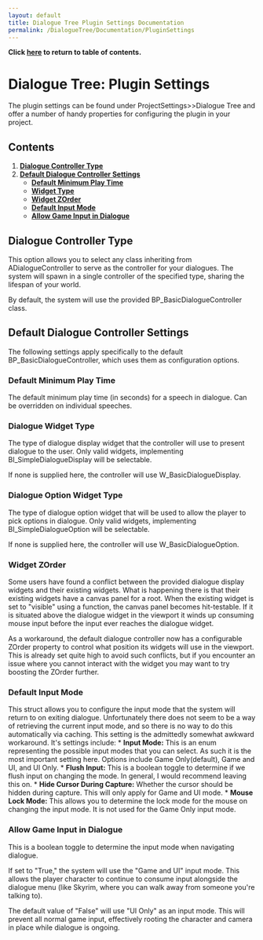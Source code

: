 ```yaml
---
layout: default
title: Dialogue Tree Plugin Settings Documentation
permalink: /DialogueTree/Documentation/PluginSettings
---
```

**Click [here](Contents.md) to return to table of contents.** 

# Dialogue Tree: Plugin Settings
The plugin settings can be found under ProjectSettings>>Dialogue Tree and offer a number of handy properties for configuring the plugin in your project. 

## Contents
1. [**Dialogue Controller Type**](PluginSettings.md#dialogue-controller-type)
2. [**Default Dialogue Controller Settings**](PluginSettings.md#default-dialogue-controller-settings)
    * [**Default Minimum Play Time**](PluginSettings.md#default-minimum-play-time)
    * [**Widget Type**](PluginSettings.md#dialogue-widget-type)
    * [**Widget ZOrder**](PluginSettings.md#widget-zorder)
    * [**Default Input Mode**](PluginSettings.md#default-input-mode)
    * [**Allow Game Input in Dialogue**](PluginSettings.md#allow-game-input-in-dialogue)

## Dialogue Controller Type
This option allows you to select any class inheriting from ADialogueController to serve as the controller for your dialogues. The system will spawn in a single controller of the specified type, sharing the lifespan of your world. 

By default, the system will use the provided BP_BasicDialogueController class. 

## Default Dialogue Controller Settings
The following settings apply specifically to the default BP_BasicDialogueController, which uses them as configuration options. 

### Default Minimum Play Time 
The default minimum play time (in seconds) for a speech in dialogue. Can be overridden on individual speeches.

### Dialogue Widget Type 
The type of dialogue display widget that the controller will use to present dialogue to the user. Only valid widgets, implementing BI_SimpleDialogueDisplay will be selectable. 

If none is supplied here, the controller will use W_BasicDialogueDisplay. 

### Dialogue Option Widget Type
The type of dialogue option widget that will be used to allow the player to pick options in dialogue. Only valid widgets, implementing BI_SimpleDialogueOption will be selectable. 

If none is supplied here, the controller will use W_BasicDialogueOption. 

### Widget ZOrder
Some users have found a conflict between the provided dialogue display widgets and their existing widgets. What is happening there is that their existing widgets have a canvas panel for a root. When the existing widget is set to "visible" using a function, the canvas panel becomes hit-testable. If it is situated above the dialogue widget in the viewport it winds up consuming mouse input before the input ever reaches the dialogue widget. 

As a workaround, the default dialogue controller now has a configurable ZOrder property to control what position its widgets will use in the viewport. This is already set quite high to avoid such conflicts, but if you encounter an issue where you cannot interact with the widget you may want to try boosting the ZOrder further. 

### Default Input Mode
This struct allows you to configure the input mode that the system will return to on exiting dialogue. Unfortunately there does not seem to be a way of retrieving the current input mode, and so there is no way to do this automatically via caching. This setting is the admittedly somewhat awkward workaround. It's settings include: 
    * **Input Mode:** This is an enum representing the possible input modes that you can select. As such it is the most important setting here. Options include Game Only(default), Game and UI, and UI Only. 
    * **Flush Input:** This is a boolean toggle to determine if we flush input on changing the mode. In general, I would recommend leaving this on. 
    * **Hide Cursor During Capture:** Whether the cursor should be hidden during capture. This will only apply for Game and UI mode. 
    * **Mouse Lock Mode:** This allows you to determine the lock mode for the mouse on changing the input mode. It is not used for the Game Only input mode. 

### Allow Game Input in Dialogue
This is a boolean toggle to determine the input mode when navigating dialogue. 

If set to "True," the system will use the "Game and UI" input mode. This allows the player character to continue to consume input alongside the dialogue menu (like Skyrim, where you can walk away from someone you're talking to). 

The default value of "False" will use "UI Only" as an input mode. This will prevent all normal game input, effectively rooting the character and camera in place while dialogue is ongoing. 
